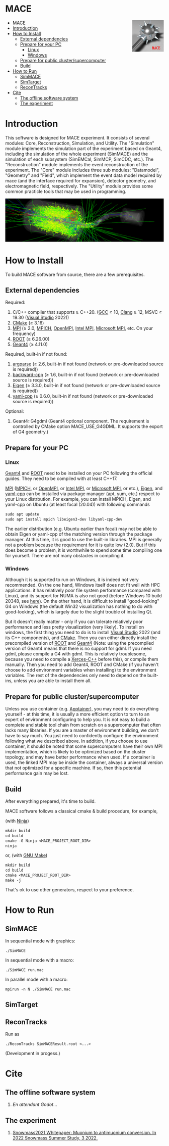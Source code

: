 # MACE

<img align="right" src="document/picture/MACE_logo_100x100.png"/>

- [MACE](#mace)
- [Introduction](#introduction)
- [How to Install](#how-to-install)
  - [External dependencies](#external-dependencies)
  - [Prepare for your PC](#prepare-for-your-pc)
    - [Linux](#linux)
    - [Windows](#windows)
  - [Prepare for public cluster/supercomputer](#prepare-for-public-clustersupercomputer)
  - [Build](#build)
- [How to Run](#how-to-run)
  - [SimMACE](#simmace)
  - [SimTarget](#simtarget)
  - [ReconTracks](#recontracks)
- [Cite](#cite)
  - [The offline software system](#the-offline-software-system)
  - [The experiment](#the-experiment)

# Introduction

This software is designed for MACE experiment. It consists of several modules: Core, Reconstruction, Simulation, and Utility. The "Simulation" module implements the simulation part of the experiment based on Geant4, including the simulation of the whole experiment (SimMACE) and the simulation of each subsystem (SimEMCal, SimMCP, SimCDC, etc.). The "Reconstruction" module implements the event reconstruction of the experiment. The "Core" module includes three sub modules: "Datamodel", "Geometry" and "Field", which implement the event data model required by mace (and the interface required for expansion), detector geometry, and electromagnetic field, respectively. The "Utility" module provides some common practicle tools that may be used in programming.

![SimMACE](document/picture/SimMACE-20220930.png)

# How to Install

To build MACE software from source, there are a few prerequisites.

## External dependencies

Required:

1. C/C++ compiler that supports ≥ C++20. ([GCC](https://gcc.gnu.org/) ≥ 10, [Clang](https://clang.llvm.org/) ≥ 12, MSVC ≥ 19.30 ([Visual Studio](https://visualstudio.microsoft.com/) 2022))
2. [CMake](https://cmake.org/) (≥ 3.16)
3. [MPI](https://www.mpi-forum.org/) (≥ 2.0, [MPICH](https://www.mpich.org/), [OpenMPI](https://www.open-mpi.org/), [Intel MPI](https://www.intel.cn/content/www/cn/zh/developer/tools/oneapi/mpi-library.html), [Microsoft MPI](https://github.com/Microsoft/Microsoft-MPI), etc. On your frequency)
4. [ROOT](https://root.cern/) (≥ 6.26.00)
5. [Geant4](https://geant4.web.cern.ch/) (≥ 4.11.0)

Required, built-in if not found:

1. [argparse](https://github.com/p-ranav/argparse) (≥ 2.6, built-in if not found (network or pre-downloaded source is required))
2. [backward-cpp](https://github.com/bombela/backward-cpp) (≥ 1.6, built-in if not found (network or pre-downloaded source is required))
3. [Eigen](https://eigen.tuxfamily.org/) (≥ 3.3.0, built-in if not found (network or pre-downloaded source is required))
4. [yaml-cpp](https://github.com/jbeder/yaml-cpp) (≥ 0.6.0, built-in if not found (network or pre-downloaded source is required))

Optional:

1. Geant4::G4gdml (Geant4 optional component. The requirement is controlled by CMake option MACE_USE_G4GDML. It supports the export of G4 geometry.)

## Prepare for your PC  

### Linux

[Geant4](https://geant4.web.cern.ch/) and [ROOT](https://root.cern/) need to be installed on your PC following the official guides. They need to be compiled with at least C++17.

[MPI](https://www.mpi-forum.org/) ([MPICH](https://www.mpich.org/), or [OpenMPI](https://www.open-mpi.org/), or [Intel MPI](https://www.intel.cn/content/www/cn/zh/developer/tools/oneapi/mpi-library.html), or [Microsoft MPI](https://github.com/Microsoft/Microsoft-MPI), or etc.), [Eigen](https://eigen.tuxfamily.org/), and [yaml-cpp](https://github.com/jbeder/yaml-cpp) can be installed via package manager (apt, yum, etc.) respect to your Linux distrbution. For example, you can install MPICH, Eigen, and yaml-cpp on Ubuntu (at least focal (20.04)) with following commands

```shell
sudo apt update
sudo apt install mpich libeigen3-dev libyaml-cpp-dev
```

The earlier distribution (e.g. Ubuntu earlier than focal) may not be able to obtain Eigen or yaml-cpp of the matching version through the package manager. At this time, it is good to use the built-in libraries. MPI is generally not a problem because the requirement for it is quite low (2.0). But if this does become a problem, it is worthwhile to spend some time compiling one for yourself. There are not many obstacles in compiling it.

### Windows

Although it is supported to run on Windows, it is indeed not very recommended. On the one hand, Windows itself does not fit well with HPC applications: it has relatively poor file system performance (compared with Linux), and its support for NUMA is also not good (before Windows 10 build 20348, see [here](https://docs.microsoft.com/en-us/Windows/win32/procthread/numa-support#numa-support-on-systems-with-more-than-64-logical-processors)). On the other hand, it is difficult to install "good-looking" G4 on Windows (the default Win32 visualization has nothing to do with good-looking), which is largely due to the slight trouble of installing Qt.

But it doesn't really matter - only if you can tolerate relatively poor performance and less pretty visualization (very likely). To install on windows, the first thing you need to do is to install [Visual Studio](https://visualstudio.microsoft.com/) 2022 (and its C++ components), and [CMake](https://cmake.org/). Then you can either directly install the precompiled version of [ROOT](https://root.cern/) and [Geant4](https://geant4.web.cern.ch/) (Note: using the precompiled version of Geant4 means that there is no support for gdml. If you need gdml, please compile a G4 with gdml. This is relatively troublesome, because you need to compile a [Xerces-C++](https://xerces.apache.org/xerces-c/) before this), or compile them manually. Then you need to add Geant4, ROOT and CMake (if you haven't choose to add environment variables when installing) to the environment variables. The rest of the dependencies only need to depend on the built-ins, unless you are able to install them all.

## Prepare for public cluster/supercomputer  

Unless you use container (e.g. [Apptainer](http://apptainer.org/)), you may need to do everything yourself - at this time, it is usually a more efficient option to turn to an expert of environment configuring to help you. It is not easy to build a complete and stable tool chain from scratch on a supercomputer that often lacks many libraries. If you are a master of environment building, we don't have to say much. You just need to confidently configure the environment following what we described above. In addition, if you choose to use container, it should be noted that some supercomputers have their own MPI implementation, which is likely to be optimized based on the cluster topology, and may have better performance when used. If a container is used, the linked MPI may be inside the container, always a universal version that not optimized for a specific machine. If so, then this potential performance gain may be lost.

## Build

After everything prepared, it's time to build.  

MACE software follows a classical cmake & build procedure, for example,

(with [Ninja](https://ninja-build.org))
```shell
mkdir build
cd build
cmake -G Ninja <MACE_PROJECT_ROOT_DIR>
ninja
```
or, (with [GNU Make](https://www.gnu.org/software/make/))
```shell
mkdir build
cd build
cmake <MACE_PROJECT_ROOT_DIR>
make -j
```

That's ok to use other generators, respect to your preference.  

# How to Run

## SimMACE

In sequential mode with graphics:

```shell
./SimMACE
```

In sequential mode with a macro:

```shell
./SimMACE run.mac
```

In parallel mode with a macro:

```shell
mpirun -n N ./SimMACE run.mac
```

## SimTarget



## ReconTracks

Run as

```shell
./ReconTracks SimMACEResult.root <...>
```

(Development in progess.)

# Cite

## The offline software system

1. *En attendant Godot*...

## The experiment

1. [Snowmass2021 Whitepaper: Muonium to antimuonium conversion. In 2022 Snowmass Summer Study, 3 2022.](https://arxiv.org/pdf/2203.11406)
